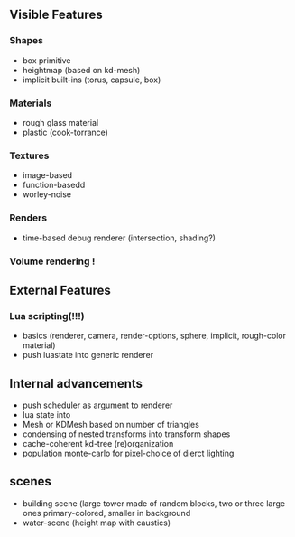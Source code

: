 ## Visible Features
### Shapes
* box primitive
* heightmap (based on kd-mesh)
* implicit built-ins (torus, capsule, box)

### Materials
* rough glass material
* plastic (cook-torrance)

### Textures
* image-based
* function-basedd
* worley-noise

### Renders
* time-based debug renderer (intersection, shading?)

### Volume rendering !

## External Features
### Lua scripting(!!!)
* basics (renderer, camera, render-options, sphere, implicit, rough-color material)
* push luastate into generic renderer

## Internal advancements
* push scheduler as argument to renderer
* lua state into
* Mesh or KDMesh based on number of triangles
* condensing of nested transforms into transform shapes
* cache-coherent kd-tree (re)organization
* population monte-carlo for pixel-choice of dierct lighting


## scenes
* building scene (large tower made of random blocks, two or three large ones primary-colored, smaller in background
* water-scene (height map with caustics)
